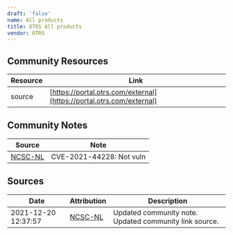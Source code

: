 ```yaml
---
draft: 'false'
name: All products
title: OTRS All products
vendor: OTRS
---
```



## Community Resources
| Resource | Link |
| --- | --- |
| source | [https://portal.otrs.com/external](https://portal.otrs.com/external) |

## Community Notes
| Source | Note |
| --- | --- |
| [NCSC-NL](https://github.com/NCSC-NL/log4shell/blob/main/software/README.md) | CVE-2021-44228: Not vuln </ul> |

## Sources
| Date | Attribution | Description |
| --- | --- | --- |
| 2021-12-20 12:37:57 | [NCSC-NL](https://github.com/NCSC-NL/log4shell/blob/main/software/README.md) | Updated community note. Updated community link source.  |
